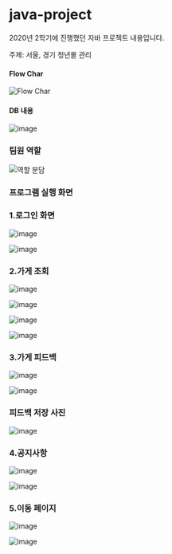 # java-project
2020년 2학기에 진행했던 자바 프로젝트 내용입니다.

주제: 서울, 경기 청년몰 관리 

 
 #### Flow Char #####
 
![Flow Char](https://user-images.githubusercontent.com/52352476/102688703-c2954c00-423b-11eb-89cf-7f657af3daae.png)


#### DB 내용 ####


![image](https://user-images.githubusercontent.com/52352476/102688756-0be59b80-423c-11eb-9162-c9ff94bc50c1.png)


###  팀원 역할 ###
![역할 분담](https://user-images.githubusercontent.com/52352476/103042801-1b5b4080-45be-11eb-9338-9f83b6abad4e.PNG)


### 프로그램 실행 화면 ####


### 1.로그인 화면

![image](https://user-images.githubusercontent.com/52352476/102688776-4ea77380-423c-11eb-805b-c09908dcefbd.png) 

![image](https://user-images.githubusercontent.com/52352476/102688777-55ce8180-423c-11eb-9345-62a745dc4e19.png)


### 2.가게 조회 ####


![image](https://user-images.githubusercontent.com/52352476/102688786-70a0f600-423c-11eb-8a71-de8591723c40.png) 

![image](https://user-images.githubusercontent.com/52352476/102688790-7696d700-423c-11eb-95b2-4eaef116580b.png)

![image](https://user-images.githubusercontent.com/52352476/102688794-831b2f80-423c-11eb-8fd3-0cb98cd10458.png)

![image](https://user-images.githubusercontent.com/52352476/102688795-87474d00-423c-11eb-93a3-43e5ee4ac805.png)


### 3.가게 피드백 ###


![image](https://user-images.githubusercontent.com/52352476/102688805-9b8b4a00-423c-11eb-9c3c-73c6ab2dc3f6.png)

![image](https://user-images.githubusercontent.com/52352476/102688807-9f1ed100-423c-11eb-8933-daf382dcb029.png)

### 피드백 저장 사진 ###
![image](https://user-images.githubusercontent.com/52352476/102688810-a34aee80-423c-11eb-9626-6237c14fb429.png)


### 4.공지사항 ###


![image](https://user-images.githubusercontent.com/52352476/102688814-b6f65500-423c-11eb-82b0-151b03877741.png)

![image](https://user-images.githubusercontent.com/52352476/102688819-ba89dc00-423c-11eb-8497-bbb8dd59bac4.png)


### 5.이동 페이지 ###


![image](https://user-images.githubusercontent.com/52352476/102688826-c37aad80-423c-11eb-9b2b-73eee198acbf.png)

![image](https://user-images.githubusercontent.com/52352476/102688828-c5dd0780-423c-11eb-8e6e-cf869aad3452.png)



